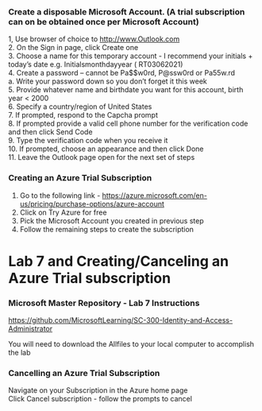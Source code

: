 
### Create a disposable Microsoft Account.  (A trial subscription can on be obtained once per Microsoft Account)

1,  Use browser of choice to http://www.Outlook.com<br>
2.	On the Sign in page, click Create one<br>
3.	Choose a name for this temporary account - I recommend your initials + today’s date e.g. Initialsmonthdayyear ( RT03062021)<br>
4.	Create a password – cannot be Pa$$w0rd, P@ssw0rd or Pa55w.rd<br>
a.	Write your password down so you don’t forget it this week<br>
5.	Provide whatever name and birthdate you want for this account, birth year < 2000<br>
6.	Specify a country/region of United States<br>
7.	If prompted, respond to the Capcha prompt<br>
8.	If prompted provide a valid cell phone number for the verification code and then click Send Code<br>
9.	Type the verification code when you receive it<br>
10.	If prompted, choose an appearance and then click Done<br>
11.	Leave the Outlook page open for the next set of steps<br>

### Creating an Azure Trial Subscription 


1. Go to the following link - https://azure.microsoft.com/en-us/pricing/purchase-options/azure-account <br>
2. Click on Try Azure for free <br>
3. Pick the Microsoft Account you created in previous step <br>
4. Follow the remaining steps to create the subscription <br>

# Lab 7 and Creating/Canceling an Azure Trial subscription

### Microsoft Master Repository - Lab 7 Instructions

https://github.com/MicrosoftLearning/SC-300-Identity-and-Access-Administrator<br>

You will need to download the Allfiles to your local computer to accomplish the lab <br>

### Cancelling an Azure Trial Subscription

 Navigate on your Subscription in the Azure home page <br>
 Click Cancel subscription - follow the prompts to cancel <br>
